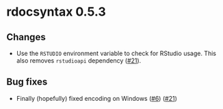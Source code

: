 # rdocsyntax 0.5.3

## Changes

- Use the `RSTUDIO` environment variable to check for RStudio usage. This also removes `rstudioapi` dependency ([#21](https://github.com/kiendang/rdocsyntax/pull/21)).

## Bug fixes

- Finally (hopefully) fixed encoding on Windows ([#6](https://github.com/kiendang/rdocsyntax/issues/6)) ([#21](https://github.com/kiendang/rdocsyntax/pull/21))
